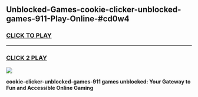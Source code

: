 
## Unblocked-Games-cookie-clicker-unblocked-games-911-Play-Online-#cd0w4
<h3>
<a href="https://premium.freeplayer.one?title=cookie-clicker-unblocked-games-911&ref=27F">CLICK TO PLAY</a></h3>
<hr>

<h3>
<a href="https://premium.freeplayer.one?title=cookie-clicker-unblocked-games-911&ref=27F">CLICK 2 PLAY</a>
  
</h3>

<a href="https://premium.freeplayer.one?title=cookie-clicker-unblocked-games-911&ref=27F"><img src="https://clearcache.store/games.png"></a>


**cookie-clicker-unblocked-games-911 games unblocked: Your Gateway to Fun and Accessible Online Gaming**
